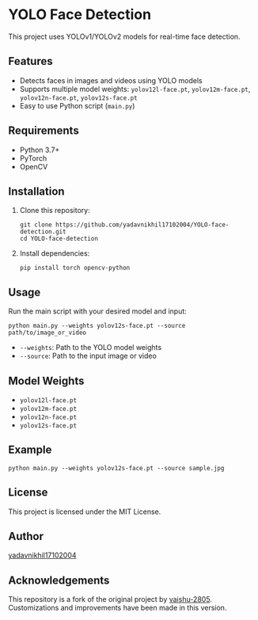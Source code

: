 # YOLO Face Detection

This project uses YOLOv1/YOLOv2 models for real-time face detection.

## Features
- Detects faces in images and videos using YOLO models
- Supports multiple model weights: `yolov12l-face.pt`, `yolov12m-face.pt`, `yolov12n-face.pt`, `yolov12s-face.pt`
- Easy to use Python script (`main.py`)

## Requirements
- Python 3.7+
- PyTorch
- OpenCV

## Installation
1. Clone this repository:
   ```pwsh
   git clone https://github.com/yadavnikhil17102004/YOLO-face-detection.git
   cd YOLO-face-detection
   ```
2. Install dependencies:
   ```pwsh
   pip install torch opencv-python
   ```

## Usage
Run the main script with your desired model and input:
```pwsh
python main.py --weights yolov12s-face.pt --source path/to/image_or_video
```
- `--weights`: Path to the YOLO model weights
- `--source`: Path to the input image or video

## Model Weights
- `yolov12l-face.pt`
- `yolov12m-face.pt`
- `yolov12n-face.pt`
- `yolov12s-face.pt`

## Example
```pwsh
python main.py --weights yolov12s-face.pt --source sample.jpg
```

## License
This project is licensed under the MIT License.

## Author

[yadavnikhil17102004](https://github.com/yadavnikhil17102004)
## Acknowledgements
This repository is a fork of the original project by [vaishu-2805](https://github.com/vaishu-2805/YOLO-face-detection).
Customizations and improvements have been made in this version.
